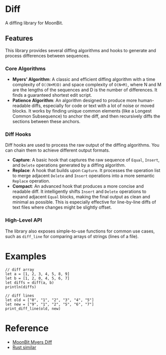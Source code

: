 # Diff

A diffing library for MoonBit.

## Features

This library provides several diffing algorithms and hooks to generate and process differences between sequences.

### Core Algorithms

*   **Myers' Algorithm**: A classic and efficient diffing algorithm with a time complexity of `O((N+M)D)` and space complexity of `O(N+M)`, where N and M are the lengths of the sequences and D is the number of differences. It finds a guaranteed shortest edit script.
*   **Patience Algorithm**: An algorithm designed to produce more human-readable diffs, especially for code or text with a lot of noise or moved blocks. It works by finding unique common elements (like a Longest Common Subsequence) to anchor the diff, and then recursively diffs the sections between these anchors.

### Diff Hooks

Diff hooks are used to process the raw output of the diffing algorithms. You can chain them to achieve different output formats.

*   **Capture**: A basic hook that captures the raw sequence of `Equal`, `Insert`, and `Delete` operations generated by a diffing algorithm.
*   **Replace**: A hook that builds upon `Capture`. It processes the operation list to merge adjacent `Delete` and `Insert` operations into a more semantic `Replace` operation.
*   **Compact**: An advanced hook that produces a more concise and readable diff. It intelligently shifts `Insert` and `Delete` operations to expand adjacent `Equal` blocks, making the final output as clean and minimal as possible. This is especially effective for line-by-line diffs of text files where changes might be slightly offset.

### High-Level API

The library also exposes simple-to-use functions for common use cases, such as `diff_line` for comparing arrays of strings (lines of a file).

# Examples

```
// diff array
let a = [1, 2, 3, 4, 5, 8, 9]
let b = [1, 2, 0, 4, 5, 6, 7]
let diffs = diff(a, b)
println(diffs)

// diff lines
let old = ["0", "1", "2", "3", "4", "5"]
let new = ["9", "1", "2", "5", "6", "7"]
print_diff_line(old, new)
```


# Reference

- [MoonBit Myers Diff](https://docs.moonbitlang.com/en/latest/example/myers-diff/index.html)
- [Rust similar](https://github.com/mitsuhiko/similar)


